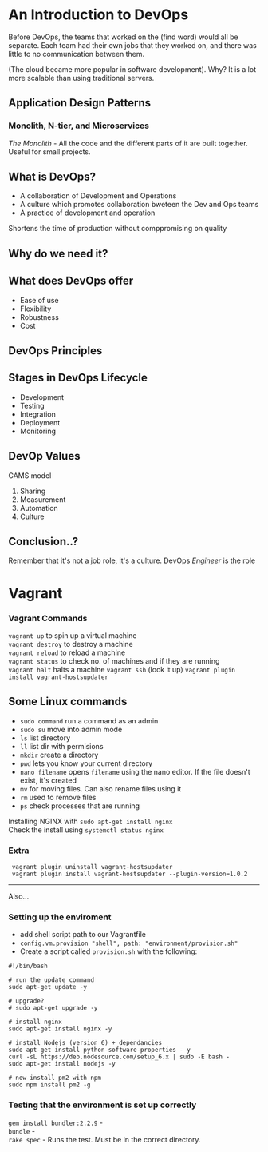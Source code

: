 # An Introduction to DevOps
Before DevOps, the teams that worked on the (find word) would all be separate. Each team had their own jobs that they worked on, and there was little to no communication between them.  

(The cloud became more popular in software development). Why? It is a lot more scalable than using traditional servers. 

## Application Design Patterns
### Monolith, N-tier, and Microservices
*The Monolith* - All the code and the different parts of it are built together.  
Useful for small projects.

## What is DevOps?
- A collaboration of Development and Operations
- A culture which promotes collaboration bweteen the Dev and Ops teams
- A practice of development and operation 

Shortens the time of production without comppromising on quality

## Why do we need it?

## What does DevOps offer
- Ease of use
- Flexibility
- Robustness
- Cost

## DevOps Principles

## Stages in DevOps Lifecycle
- Development
- Testing
- Integration
- Deployment
- Monitoring

## DevOp Values
 CAMS model
 1. Sharing
 2. Measurement
 3. Automation
 4. Culture

 ## Conclusion..?
 Remember that it's not a job role, it's a culture. DevOps *Engineer* is the role

 # Vagrant
 ### Vagrant Commands
 `vagrant up` to spin up a virtual machine  
 `vagrant destroy` to destroy a machine  
 `vagrant reload` to reload a machine  
 `vagrant status` to check no. of machines and if they are running  
 `vagrant halt` halts a machine
 `vagrant ssh` (look it up)
 `vagrant plugin install vagrant-hostsupdater`

 ## Some Linux commands
 - `sudo command` run a command as an admin
 - `sudo su` move into admin mode
 - `ls` list directory
 - `ll` list dir with permisions
 - `mkdir` create a directory
 - `pwd` lets you know your current directory
 - `nano filename` opens `filename` using the nano editor. If the file doesn't exist, it's created
 - `mv` for moving files. Can also rename files using it
 - `rm` used to remove files
 - `ps` check processes that are running

 Installing NGINX with `sudo apt-get install nginx`  
 Check the install using `systemctl status nginx`

 ### Extra
```
 vagrant plugin uninstall vagrant-hostsupdater
 vagrant plugin install vagrant-hostsupdater --plugin-version=1.0.2
```
---
Also...

### Setting up the enviroment
- add shell script path to our Vagrantfile
- `config.vm.provision "shell", path: "environment/provision.sh"`
- Create a script called `provision.sh` with the following:
```
#!/bin/bash

# run the update command
sudo apt-get update -y

# upgrade?
# sudo apt-get upgrade -y

# install nginx
sudo apt-get install nginx -y

# install Nodejs (version 6) + dependancies
sudo apt-get install python-software-properties - y
curl -sL https://deb.nodesource.com/setup_6.x | sudo -E bash -
sudo apt-get install nodejs -y

# now install pm2 with npm
sudo npm install pm2 -g
```

### Testing that the environment is set up correctly

`gem install bundler:2.2.9` -  
`bundle` -  
`rake spec` - Runs the test. Must be in the correct directory.
